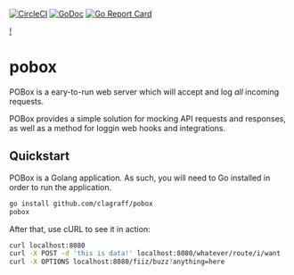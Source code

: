 [![CircleCI](https://circleci.com/gh/clagraff/pobox.svg?style=svg)](https://circleci.com/gh/clagraff/pobox)
[![GoDoc](https://godoc.org/github.com/clagraff/pobox?status.svg)](https://godoc.org/github.com/clagraff/pobox)
[![Go Report Card](http://goreportcard.com/badge/clagraff/pobox)](http://goreportcard.com/report/clagraff/pobox)

[!](.github/postbox.png)

# pobox
POBox is a eary-to-run web server which will accept and log _all_ incoming
requests.

POBox provides a simple solution for mocking API requests and responses, as well
as a method for loggin web hooks and integrations.

## Quickstart
POBox is a Golang application. As such, you will need to Go installed in order
to run the application. 

```bash
go install github.com/clagraff/pobox
pobox
```

After that, use cURL to see it in action:
```bash
curl localhost:8080
curl -X POST -d 'this is data!' localhost:8080/whatever/route/i/want
curl -X OPTIONS localhost:8080/fiiz/buzz?anything=here
```
